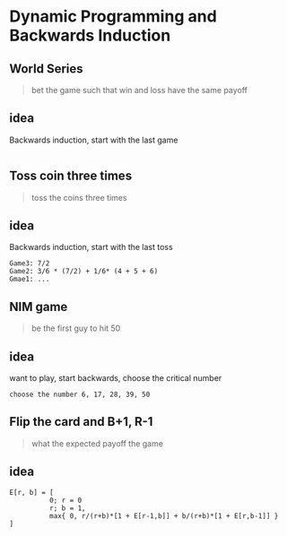 # Dynamic Programming and Backwards Induction

## World Series
>bet the game such that win and loss have the same payoff
## idea 
Backwards induction, start with the last game
```

```

## Toss coin three times
>toss the coins three times
## idea
Backwards induction, start with the last toss
```
Game3: 7/2
Game2: 3/6 * (7/2) + 1/6* (4 + 5 + 6)
Gmae1: ...
```

## NIM game
>be the first guy to hit 50
## idea
want to play, start backwards, choose the critical number
```
choose the number 6, 17, 28, 39, 50
```

## Flip the card and B+1, R-1
>what the expected payoff the game
## idea
```
E[r, b] = [
		  0; r = 0
		  r; b = 1,
	 	  max{ 0, r/(r+b)*[1 + E[r-1,b]] + b/(r+b)*[1 + E[r,b-1]] }
]
```